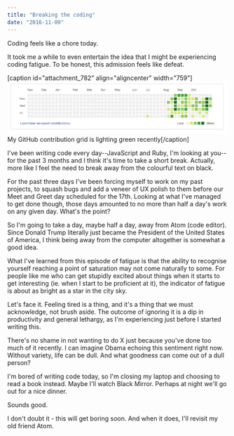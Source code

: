 ```yaml
---
title: "Breaking the coding"
date: "2016-11-09"
---
```


Coding feels like a chore today.

It took me a while to even entertain the idea that I might be experiencing coding fatigue. To be honest, this admission feels like defeat.

\[caption id="attachment\_782" align="aligncenter" width="759"\]![my github contributions grid](images/github-contributions.png) My GitHub contribution grid is lighting green recently\[/caption\]

I've been writing code every day--JavaScript and Ruby, I'm looking at you--for the past 3 months and I think it's time to take a short break. Actually, more like I feel the need to break away from the colourful text on black.

For the past three days I've been forcing myself to work on my past projects, to squash bugs and add a veneer of UX polish to them before our Meet and Greet day scheduled for the 17th. Looking at what I've managed to get done though, those days amounted to no more than half a day's work on any given day. What's the point?

So I'm going to take a day, maybe half a day, away from Atom (code editor). Since Donald Trump literally just became the President of the United States of America, I think being away from the computer altogether is somewhat a good idea.

What I've learned from this episode of fatigue is that the ability to recognise yourself reaching a point of saturation may not come naturally to some. For people like me who can get stupidly excited about things when it starts to get interesting (ie. when I start to be proficient at it), the indicator of fatigue is about as bright as a star in the city sky.

Let's face it. Feeling tired is a thing, and it's a thing that we must acknowledge, not brush aside. The outcome of ignoring it is a dip in productivity and general lethargy, as I'm experiencing just before I started writing this.

There's no shame in not wanting to do X just because you've done too much of it recently. I can imagine Obama echoing this sentiment right now. Without variety, life can be dull. And what goodness can come out of a dull person?

I'm bored of writing code today, so I'm closing my laptop and choosing to read a book instead. Maybe I'll watch Black Mirror. Perhaps at night we'll go out for a nice dinner.

Sounds good.

I don't doubt it - this will get boring soon. And when it does, I'll revisit my old friend Atom.
